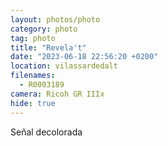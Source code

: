 ```yaml
---
layout: photos/photo
category: photo
tag: photo
title: "Revela't"
date: "2023-06-18 22:56:20 +0200"
location: vilassardedalt
filenames:
  - R0003189
camera: Ricoh GR IIIx
hide: true
---
```


Señal decolorada
